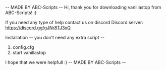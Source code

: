 -- MADE BY ABC-Scripts --
Hi, thank you for downloading vanillastop from ABC-Scripts! :)

If you need any type of help contact us on discord
Discord server: https://discord.gg/gJNr8TJ3xQ

Installation -- you don't need any extra script --
1. config.cfg 
2. start vanillastop

I hope that we were helpfull :)
-- MADE BY ABC-Scripts --
